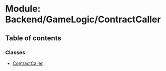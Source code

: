 # Module: Backend/GameLogic/ContractCaller

## Table of contents

### Classes

- [ContractCaller](../classes/backend_gamelogic_contractcaller.contractcaller.md)
